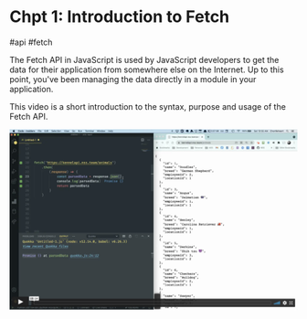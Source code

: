 # Chpt 1: Introduction to Fetch
#api #fetch

The Fetch API in JavaScript is used by JavaScript developers to get the data for their application from somewhere else on the Internet. Up to this point, you've been managing the data directly in a module in your application.

This video is a short introduction to the syntax, purpose and usage of the Fetch API.

[<img src="./images/fetch-intro.png" width="800px" />](https://vimeo.com/532643104)
